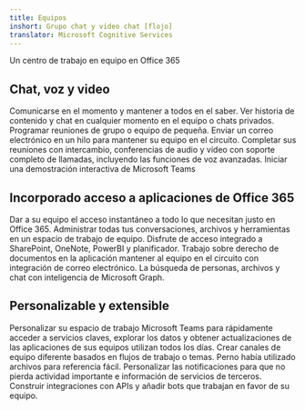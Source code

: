 ```yaml
---
title: Equipos
inshort: Grupo chat y video chat [flojo]
translator: Microsoft Cognitive Services
---
```



Un centro de trabajo en equipo en Office 365 

## Chat, voz y video
Comunicarse en el momento y mantener a todos en el saber. Ver historia de contenido y chat en cualquier momento en el equipo o chats privados. Programar reuniones de grupo o equipo de pequeña. Enviar un correo electrónico en un hilo para mantener su equipo en el circuito. Completar sus reuniones con intercambio, conferencias de audio y vídeo con soporte completo de llamadas, incluyendo las funciones de voz avanzadas. 
Iniciar una demostración interactiva de Microsoft Teams 

## Incorporado acceso a aplicaciones de Office 365
Dar a su equipo el acceso instantáneo a todo lo que necesitan justo en Office 365. Administrar todas tus conversaciones, archivos y herramientas en un espacio de trabajo de equipo. Disfrute de acceso integrado a SharePoint, OneNote, PowerBI y planificador. Trabajo sobre derecho de documentos en la aplicación mantener al equipo en el circuito con integración de correo electrónico. La búsqueda de personas, archivos y chat con inteligencia de Microsoft Graph. 

## Personalizable y extensible
Personalizar su espacio de trabajo Microsoft Teams para rápidamente acceder a servicios claves, explorar los datos y obtener actualizaciones de las aplicaciones de sus equipos utilizan todos los días. Crear canales de equipo diferente basados en flujos de trabajo o temas. Perno había utilizado archivos para referencia fácil. Personalizar las notificaciones para que no pierda actividad importante e información de servicios de terceros. Construir integraciones con APIs y añadir bots que trabajan en favor de su equipo. 






